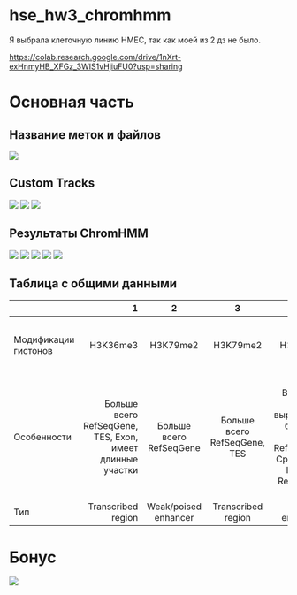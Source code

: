 # hse_hw3_chromhmm
Я выбрала клеточную линию HMEC, так как моей из 2 дз не было.


https://colab.research.google.com/drive/1nXrt-exHnmyHB_XFGz_3WIS1vHjiuFU0?usp=sharing

# Основная часть

## Название меток и файлов
<image src="images/9.png">

## Custom Tracks
<image src="images/10.png">
<image src="images/1.png">
<image src="images/2.png">

## Результаты ChromHMM
<image src="images/3.png">
<image src="images/4.png">
<image src="images/5.png">
<image src="images/6.png">
<image src="images/7.png">

## Таблица с общими данными

| | 1 | 2 | 3 | 4| 5 | 6 | 7 | 8| 9| 10| 
| ---|-----: |:---:| :---:| :---:| :---:|:---:| :---:| :---:| :---:|----:|
| Модификации гистонов | H3K36me3 | H3K79me2| H3K79me2| H3K4me1 | H3K4me2, H3K4me1, H3K27ac| H3K4me2, H3K4me3, H3K4me1, H3K9ac, H3K27ac|  H3K4me2, H3K4me3, H3K4me1  | H3K27me3 | - |H3K9me3|
| Особенности | Больше всего RefSeqGene, TES, Exon, имеет длинные участки | Больше всего RefSeqGene| Больше всего RefSeqGene, TES| Везде не ярко выражен, но больше всего RefSeqGene, CpGIslands, lamin и RefSeqTSS | Везде не ярко выражен, но больше всего располагается в доменах, ассоциированных с ядерной ламиной  | Большой процент располагается в RefSeqGene, CpGIslands и RefSeqTSS|  Большой процент располагается в RefSeqGene, CpGIslands и RefSeqTSS, располагается между промотором гена и энхансером   | Располагается в доменах, ассоциированных с ядерной ламиной, занимает не очень большую долю в геноме | Располагается в доменах, ассоциированных с ядерной ламиной, занимает большую долю в геноме, имеет длиный участок в самом начале| Располагается в доменах, ассоциированных с ядерной ламиной, занимает не очень большую долю в геноме|
| Тип  | Transcribed region | Weak/poised enhancer | Transcribed region| Strong enhancer | Weak enhancer | Active Promoter |  Insulator  | Heterochromatin | Promoter| Heterochromatin|


# Бонус
<image src="images/8.png">